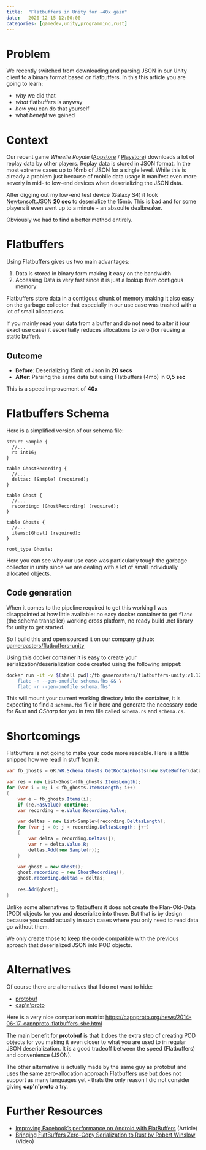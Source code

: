 ```yaml
---
title:  "Flatbuffers in Unity for ~40x gain"
date:   2020-12-15 12:00:00
categories: [gamedev,unity,programming,rust]
---
```


# Problem

We recently switched from downloading and parsing JSON in our Unity client to a binary format based on flatbuffers.
In this this article you are going to learn:

* *why* we did that
* *what* flatbuffers is anyway
* *how* you can do that yourself
* what *benefit* we gained

# Context

Our recent game *Wheelie Royale* ([Appstore](https://apps.apple.com/US/app/id1518264893) / [Playstore](https://play.google.com/store/apps/details?id=com.gameroasters.wheelieroyale&hl=en&gl=US)) downloads a lot of replay data by other players. Replay data is stored in JSON format. In the most extreme cases up to 16mb of JSON for a single level.
While this is already a problem just because of mobile data usage it manifest even more severly in mid- to low-end devices when deserializing the JSON data.

After digging out my low-end test device (Galaxy S4) it took [Newtonsoft.JSON](https://www.newtonsoft.com/json) **20 sec** to deserialize the 15mb. This is bad and for some players it even went up to a minute - an absoulte dealbreaker.

Obviously we had to find a better method entirely.

# Flatbuffers

Using Flatbuffers gives us two main advantages:

1. Data is stored in binary form making it easy on the bandwidth
2. Accessing Data is very fast since it is just a lookup from contigous memory

Flatbuffers store data in a contigous chunk of memory making it also easy on the garbage collector that especially in our use case was trashed with a lot of small allocations.

If you mainly read your data from a buffer and do not need to alter it (our exact use case) it escentially reduces allocations to zero (for reusing a static buffer).

## Outcome

- **Before**: Deserializing 15mb of Json in **20 secs**
- **After**: Parsing the same data but using Flatbuffers (4mb) in **0,5 sec**

This is a speed improvement of **40x**

# Flatbuffers Schema

Here is a simplified version of our schema file: 

```fbs
struct Sample {
  //...
  r: int16;
}

table GhostRecording {
  //...
  deltas: [Sample] (required);
}

table Ghost {
  //...
  recording: [GhostRecording] (required);
}

table Ghosts {
  //...
  items:[Ghost] (required);
}

root_type Ghosts;
```

Here you can see why our use case was particularly tough the garbage collector in unity since we are dealing with a lot of small individually allocated objects.

## Code generation

When it comes to the pipeline required to get this working I was disappointed at how little available: no easy docker container to get `flatc` (the schema transpiler) working cross platform, no ready build .net library for unity to get started. 

So I build this and open sourced it on our company github: [gameroasters/flatbuffers-unity](https://github.com/gameroasters/flatbuffers-unity-docker)

Using this docker container it is easy to create your serialization/deserialization code created using the following snippet:

```sh
docker run -it -v $(shell pwd):/fb gameroasters/flatbuffers-unity:v1.12.0 /bin/bash -c "cd /fb && \
	flatc -n --gen-onefile schema.fbs && \
	flatc -r --gen-onefile schema.fbs"
```

This will mount your current working directory into the container, it is expecting to find a `schema.fbs` file in here and generate the necessary code for *Rust* and *CSharp* for you in two file called `schema.rs` and `schema.cs`.

# Shortcomings

Flatbuffers is not going to make your code more readable. Here is a little snipped how we read in stuff from it:

```cs
var fb_ghosts = GR.WR.Schema.Ghosts.GetRootAsGhosts(new ByteBuffer(data));

var res = new List<Ghost>(fb_ghosts.ItemsLength);
for (var i = 0; i < fb_ghosts.ItemsLength; i++)
{
    var e = fb_ghosts.Items(i);
    if (!e.HasValue) continue;
    var recording = e.Value.Recording.Value;

    var deltas = new List<Sample>(recording.DeltasLength);
    for (var j = 0; j < recording.DeltasLength; j++)
    {
        var delta = recording.Deltas(j);
        var r = delta.Value.R;
        deltas.Add(new Sample(r));
    }

    var ghost = new Ghost();
    ghost.recording = new GhostRecording(); 
    ghost.recording.deltas = deltas;
  
    res.Add(ghost);
}
```

Unlike some alternatives to flatbuffers it does not create the Plan-Old-Data (POD) objects for you and deserialize into those. But that is by design because you could actually in such cases where you only need to read data go without them. 

We only create those to keep the code compatible with the previous aproach that deserialized JSON into POD objects.

# Alternatives

Of course there are alternatives that I do not want to hide:

* [protobuf](https://developers.google.com/protocol-buffers)
* [cap'n'proto](https://github.com/capnproto/capnproto)

Here is a very nice comparison matrix: https://capnproto.org/news/2014-06-17-capnproto-flatbuffers-sbe.html

The main benefit for **protobuf** is that it does the extra step of creating POD objects for you making it even closer to what you are used to in regular JSON deserialization. It is a good tradeoff between the speed (Flatbuffers) and convenience (JSON).

The other alternative is actually made by the same guy as protobuf and uses the same zero-allocation approach Flatbuffers use but does not support as many languages yet - thats the only reason I did not consider giving **cap'n'proto** a try.

# Further Resources

* [Improving Facebook’s performance on Android with FlatBuffers](https://engineering.fb.com/2015/07/31/android/improving-facebook-s-performance-on-android-with-flatbuffers/) (Article)
* [Bringing FlatBuffers Zero-Copy Serialization to Rust by Robert Winslow](https://www.youtube.com/watch?v=YsiQDX20lXI) (Video)